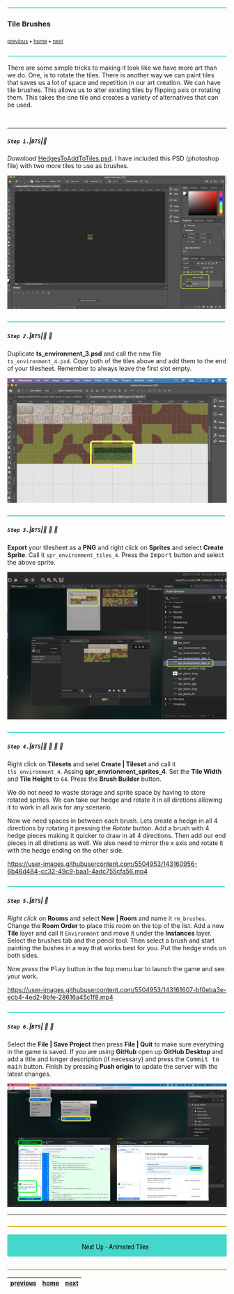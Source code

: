 ![](../images/line3.png)

### Tile Brushes

<sub>[previous](../auto-tile/README.md#user-content-auto-tile-template) • [home](../README.md#user-content-gms2-background-tiles--sprites---table-of-contents) • [next](../animated-tiles/README.md#user-content-animated-tiles)</sub>

![](../images/line3.png)

There are some simple tricks to making it look like we have more art than we do.  One, is to rotate the tiles. There is another way we can paint tiles that saves us a lot of space and repetition in our art creation.  We can have tile brushes.  This allows us to alter existing tiles by flipping axis or rotating them.  This takes the one tile and creates a variety of alternatives that can be used.

<br>

---


##### `Step 1.`\|`BTS`|:small_blue_diamond:

*Download* [HedgesToAddToTiles.psd](../Assets/Photoshop/HedgesToAddToTiles.psd). I have included this PSD (photoshop file) with two more tiles to use as brushes. 

![Download HedgesToAddToTiles.psd](images/TwoFramesOfBushes.png)

![](../images/line2.png)

##### `Step 2.`\|`BTS`|:small_blue_diamond: :small_blue_diamond: 

Duplicate **ts_environment_3.psd** and call the new file `ts_environment_4.psd`. Copy both of the tiles above and add them to the end of your tilesheet. Remember to always leave the first slot empty.

![Copy both frames into your tilesheet](images/CopyPasteHedgestoTilesheet.png)

![](../images/line2.png)

##### `Step 3.`\|`BTS`|:small_blue_diamond: :small_blue_diamond: :small_blue_diamond:

**Export** your tilesheet as a **PNG** and right click on **Sprites** and select **Create Sprite**. Call it `spr_environment_tiles_4`. Press the <kbd>Import</kbd> button and select the above sprite. 

![Export tiles as PNG and import into GameMaker replacing spr_background_tiles](images/ReimportForBrushes.png)

![](../images/line2.png)

##### `Step 4.`\|`BTS`|:small_blue_diamond: :small_blue_diamond: :small_blue_diamond: :small_blue_diamond:

Right click on **Tilesets** and selet **Create | Tileset** and call it `tls_environment_4`. Assing **spr_envrionment_sprites_4**. Set the **Tile Width** and **Tile Height** to `64`. Press the **Brush Builder** button.  

We do not need to waste storage and sprite space by having to store rotated sprites.  We can take our hedge and rotate it in all diretions allowing it to work in all axis for any scenario.

Now we need spaces in between each brush. Lets create a hedge in all 4 directions by rotating it pressing the *Rotate* button.  Add a brush with 4 hedge pieces making it quicker to draw in all 4 directions.  Then add our end pieces in all diretions as well. We also need to mirror the x axis and rotate it with the hedge ending on the other side.

https://user-images.githubusercontent.com/5504953/143160956-6b46d484-cc32-49c9-baa1-4adc755cfa56.mp4

![](../images/line2.png)

##### `Step 5.`\|`BTS`| :small_orange_diamond:

*Right click* on **Rooms** and select **New | Room** and name it `rm_brushes`. Change the **Room Order** to place this room on the top of the list. Add a new **Tile** layer and call it `Environment` and move it under the **Instances** layer.  Select the brushes tab and the pencil tool.  Then select a brush and start painting the bushes in a way that works best for you. Put the hedge ends on both sides.

Now *press* the <kbd>Play</kbd> button in the top menu bar to launch the game and see your work.

https://user-images.githubusercontent.com/5504953/143161607-bf0eba3e-ecb4-4ed2-9bfe-28616a45c1f8.mp4

![](../images/line2.png)

##### `Step 6.`\|`BTS`| :small_orange_diamond: :small_blue_diamond:

Select the **File | Save Project** then press **File | Quit** to make sure everything in the game is saved. If you are using **GitHub** open up **GitHub Desktop** and add a title and longer description (if necessary) and press the <kbd>Commit to main</kbd> button. Finish by pressing **Push origin** to update the server with the latest changes. 

![save, quit, commit and push to github](images/GitHub.png)

___


![](../images/line.png)

<!-- <img src="https://via.placeholder.com/1000x100/45D7CA/000000/?text=Next Up - Animated Tiles"> -->
![next up - ](images/banner.png)

![](../images/line.png)

| [previous](../auto-tile/README.md#user-content-auto-tile-template)| [home](../README.md#user-content-gms2-background-tiles--sprites---table-of-contents) | [next](../animated-tiles/README.md#user-content-animated-tiles)|
|---|---|---|
